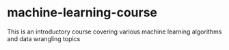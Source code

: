 # machine-learning-course
This is an introductory course covering various machine learning algorithms and data wrangling topics
